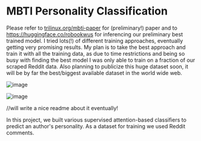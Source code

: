 # MBTI Personality Classification

Please refer to [trilinux.org/mbti-paper](https://bachstelze.gitlab.io/trilinux/MBTI_classification.pdf) for (preliminary!) paper and to https://huggingface.co/robookwus for inferencing our preliminary best trained model.
I tried lots(!) of different training approaches, eventually getting very promising results. My plan is to take the best approach and train it with all the training data, as due to time restrictions and being so busy with finding the best model I was only able to train on a fraction of our scraped Reddit data. Also planning to publicize this huge dataset soon, it will be by far the best/biggest available dataset in the world wide web.


![image](https://github.com/robookwus/MBTI-Personality-Classification/assets/106564181/e4d8e3a9-dba5-43a1-99d9-6433a1ed73b0)

![image](https://github.com/robookwus/MBTI-Personality-Classification/assets/106564181/edbb4e0e-335f-4707-9737-f9a826711c55)

//will write a nice readme about it eventually!

In this project, we built various supervised attention-based classifiers to predict an author's personality.
As a dataset for training we used Reddit comments.

